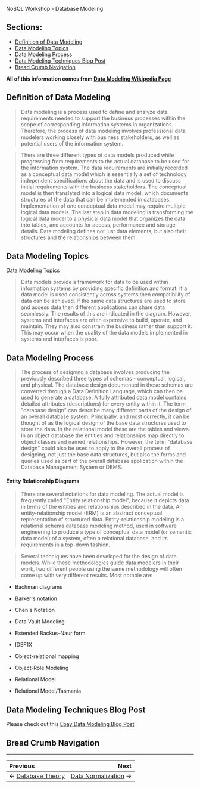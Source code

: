 NoSQL Workshop - Database Modeling

## Sections:

* [Definition of Data Modeling](#definition-of-data-modeling)
* [Data Modeling Topics](#data-modeling-topics)
* [Data Modeling Process](#data-modeling-process)
* [Data Modeling Techniques Blog Post](#data-modeling-techniques-blog-post)
* [Bread Crumb Navigation](#bread-crumb-navigation)

**All of this information comes from [Data Modeling Wikipedia Page](https://en.wikipedia.org/wiki/Data_modeling)**

## Definition of Data Modeling

> Data modeling is a process used to define and analyze data requirements needed to support the business processes within the scope of corresponding information systems in organizations. Therefore, the process of data modeling involves professional data modelers working closely with business stakeholders, as well as potential users of the information system.

> There are three different types of data models produced while progressing from requirements to the actual database to be used for the information system. The data requirements are initially recorded as a conceptual data model which is essentially a set of technology independent specifications about the data and is used to discuss initial requirements with the business stakeholders. The conceptual model is then translated into a logical data model, which documents structures of the data that can be implemented in databases. Implementation of one conceptual data model may require multiple logical data models. The last step in data modeling is transforming the logical data model to a physical data model that organizes the data into tables, and accounts for access, performance and storage details. Data modeling defines not just data elements, but also their structures and the relationships between them.

## Data Modeling Topics

[Data Modeling Topics](https://en.wikipedia.org/wiki/Data_modeling#Data_modeling_topics)

> Data models provide a framework for data to be used within information systems by providing specific definition and format. If a data model is used consistently across systems then compatibility of data can be achieved. If the same data structures are used to store and access data then different applications can share data seamlessly. The results of this are indicated in the diagram. However, systems and interfaces are often expensive to build, operate, and maintain. They may also constrain the business rather than support it. This may occur when the quality of the data models implemented in systems and interfaces is poor.

## Data Modeling Process 

> The process of designing a database involves producing the previously described three types of schemas - conceptual, logical, and physical. The database design documented in these schemas are converted through a Data Definition Language, which can then be used to generate a database. A fully attributed data model contains detailed attributes (descriptions) for every entity within it. The term "database design" can describe many different parts of the design of an overall database system. Principally, and most correctly, it can be thought of as the logical design of the base data structures used to store the data. In the relational model these are the tables and views. In an object database the entities and relationships map directly to object classes and named relationships. However, the term "database design" could also be used to apply to the overall process of designing, not just the base data structures, but also the forms and queries used as part of the overall database application within the Database Management System or DBMS.

#### Entity Relationship Diagrams

> There are several notations for data modeling. The actual model is frequently called "Entity relationship model", because it depicts data in terms of the entities and relationships described in the data. An entity-relationship model (ERM) is an abstract conceptual representation of structured data. Entity-relationship modeling is a relational schema database modeling method, used in software engineering to produce a type of conceptual data model (or semantic data model) of a system, often a relational database, and its requirements in a top-down fashion.

> Several techniques have been developed for the design of data models. While these methodologies guide data modelers in their work, two different people using the same methodology will often come up with very different results. Most notable are:

* Bachman diagrams

* Barker's notation

* Chen's Notation

* Data Vault Modeling

* Extended Backus–Naur form

* IDEF1X

* Object-relational mapping

* Object-Role Modeling

* Relational Model

* Relational Model/Tasmania

## Data Modeling Techniques Blog Post 

Please check out this [Ebay Data Modeling Blog Post](https://www.ebayinc.com/stories/blogs/tech/nosql-data-modeling/)

## Bread Crumb Navigation
_________________________

Previous | Next
:------- | ---:
← [Database Theory](./database-theory.md) | [Data Normalization](./data-normalization.md) →
